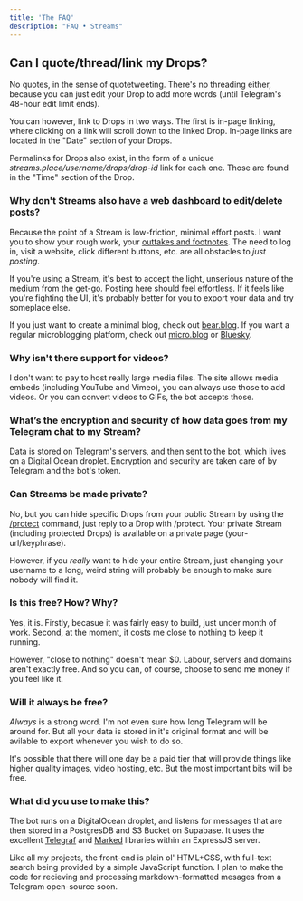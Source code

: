 ```yaml
---
title: 'The FAQ'
description: "FAQ • Streams"
---
```


## Can I quote/thread/link my Drops?

No quotes, in the sense of quotetweeting. There's no threading either, because you can just edit your Drop to add more words (until Telegram's 48-hour edit limit ends).

You can however, link to Drops in two ways. The first is in-page linking, where clicking on a link will scroll down to the linked Drop. In-page links are located in the "Date" section of your Drops.

Permalinks for Drops also exist, in the form of a unique *streams.place/username/drops/drop-id* link for each one. Those are found in the "Time" section of the Drop.

### Why don't Streams also have a web dashboard to edit/delete posts?

Because the point of a Stream is low-friction, minimal effort posts. I want you to show your rough work, your [outtakes and footnotes](https://twitter.com/visakanv/status/1647013871247593477). The need to log in, visit a website, click different buttons, etc. are all obstacles to *just posting*.

If you're using a Stream, it's best to accept the light, unserious nature of the medium from the get-go. Posting here should feel effortless. If it feels like you're fighting the UI, it's probably better for you to export your data and try someplace else.

If you just want to create a minimal blog, check out [bear.blog](https://bear.blog). If you want a regular microblogging platform, check out [micro.blog](https://micro.blog) or [Bluesky](https://bsky.app). 

### Why isn't there support for videos?

I don't want to pay to host really large media files. The site allows media embeds (including YouTube and Vimeo), you can always use those to add videos. Or you can convert videos to GIFs, the bot accepts those.  

### What’s the encryption and security of how data goes from my Telegram chat to my Stream?

Data is stored on Telegram's servers, and then sent to the bot, which lives on a Digital Ocean droplet. Encryption and security are taken care of by Telegram and the bot's token.  

### Can Streams be made private?

No, but you can hide specific Drops from your public Stream by using the [/protect](/commands#protect) command, just reply to a Drop with /protect. Your private Stream (including protected Drops) is available on a private page (your-url/keyphrase).

However, if you *really* want to hide your entire Stream, just changing your username to a long, weird string will probably be enough to make sure nobody will find it.

<!-- ### Can I add my Stream to my own site?

There are two ways to do this. 

The simpler way is to add an `<iframe>` element to your page, with it's `src` attribute set to your Stream's URL. Below is a snippet that you can just copy-paste into a webpage after changing the "[username]" in the src to your own username.

```html
<iframe src="https://streams.place/[username]"></iframe>
```

If you're more technical, you can also use the [API](/api) to fetch your Drops as JSON and render them on your own site. -->


### Is this free? How? Why?

Yes, it is. Firstly, becasue it was fairly easy to build, just under month of work. Second, at the moment, it costs me close to nothing to keep it running. 

However, "close to nothing" doesn't mean $0. Labour, servers and domains aren't exactly free. And so you can, of course, choose to send me money if you feel like it.

### Will it always be free?

*Always* is a strong word. I'm not even sure how long Telegram will be around for. But all your data is stored in it's original format and will be avilable to export whenever you wish to do so. 

It's possible that there will one day be a paid tier that will provide things like higher quality images, video hosting, etc. But the most important bits will be free. 

### What did you use to make this?

The bot runs on a DigitalOcean droplet, and listens for messages that are then stored in a PostgresDB and S3 Bucket on Supabase. It uses the excellent [Telegraf](https://telegrafjs.org) and [Marked](https://marked.js.org) libraries within an ExpressJS server. 

Like all my projects, the front-end is plain ol' HTML+CSS, with full-text search being provided by a simple JavaScript function. I plan to make the code for recieving and processing markdown-formatted mesages from a Telegram open-source soon. 


